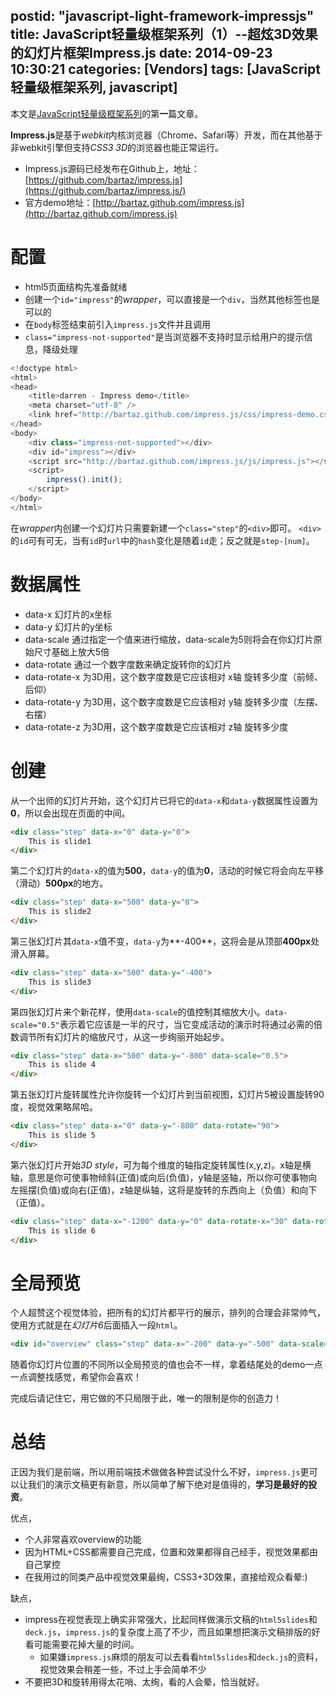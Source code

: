 postid: "javascript-light-framework-impressjs"
title: JavaScript轻量级框架系列（1）--超炫3D效果的幻灯片框架Impress.js
date: 2014-09-23 10:30:21
categories: [Vendors]
tags: [JavaScript轻量级框架系列, javascript]
---

本文是[JavaScript轻量级框架系列](http://blog.gejiawen.com/2014/11/26/%E7%B3%BB%E5%88%97/JavaScript%E8%BD%BB%E9%87%8F%E7%BA%A7%E6%A1%86%E6%9E%B6%E7%B3%BB%E5%88%97/)的第**一**篇文章。

**Impress.js**是基于*webkit*内核浏览器（Chrome、Safari等）开发，而在其他基于非webkit引擎但支持*CSS3 3D*的浏览器也能正常运行。

- Impress.js源码已经发布在Github上，地址：[https://github.com/bartaz/impress.js](https://github.com/bartaz/impress.js/)
- 官方demo地址：[http://bartaz.github.com/impress.js](http://bartaz.github.com/impress.js)



# 配置

- html5页面结构先准备就绪
- 创建一个`id="impress"`的*wrapper*，可以直接是一个`div`，当然其他标签也是可以的
- 在`body`标签结束前引入`impress.js`文件并且调用
- `class="impress-not-supported"`是当浏览器不支持时显示给用户的提示信息，降级处理

```javascript
<!doctype html>
<html>
<head>
    <title>darren - Impress demo</title>
    <meta charset="utf-8" />
    <link href="http://bartaz.github.com/impress.js/css/impress-demo.css" rel="stylesheet" />
</head>
<body>
    <div class="impress-not-supported"></div>
    <div id="impress"></div>
    <script src="http://bartaz.github.com/impress.js/js/impress.js"></script>
    <script>
        impress().init();
    </script>
</body>
</html>
```

在*wrapper*内创建一个幻灯片只需要新建一个`class="step"`的`<div>`即可。
`<div>`的`id`可有可无，当有`id`时`url`中的`hash`变化是随着`id`走；反之就是`step-[num]`。

# 数据属性

- data-x    幻灯片的x坐标
- data-y    幻灯片的y坐标
- data-scale    通过指定一个值来进行缩放，data-scale为5则将会在你幻灯片原始尺寸基础上放大5倍
- data-rotate   通过一个数字度数来确定旋转你的幻灯片
- data-rotate-x     为3D用，这个数字度数是它应该相对 x轴 旋转多少度（前倾、后仰）
- data-rotate-y     为3D用，这个数字度数是它应该相对 y轴 旋转多少度（左摆、右摆）
- data-rotate-z     为3D用，这个数字度数是它应该相对 z轴 旋转多少度


# 创建

从一个出师的幻灯片开始，这个幻灯片已将它的`data-x`和`data-y`数据属性设置为**0**，所以会出现在页面的中间。

```html
<div class="step" data-x="0" data-y="0">
    This is slide1
</div>
```

第二个幻灯片的`data-x`的值为**500**，`data-y`的值为**0**，活动的时候它将会向左平移（滑动）**500px**的地方。

```html
<div class="step" data-x="500" data-y="0">
    This is slide2
</div>
```

第三张幻灯片其`data-x`值不变，`data-y`为**-400**，这将会是从顶部**400px**处滑入屏幕。

```html
<div class="step" data-x="500" data-y="-400">
    This is slide3
</div>
```

第四张幻灯片来个新花样，使用`data-scale`的值控制其缩放大小。`data-scale="0.5"`表示着它应该是一半的尺寸，当它变成活动的演示时将通过必需的倍数调节所有幻灯片的缩放尺寸，从这一步绚丽开始起步。

```html
<div class="step" data-x="500" data-y="-800" data-scale="0.5">
    This is slide 4
</div>
```

第五张幻灯片旋转属性允许你旋转一个幻灯片到当前视图，幻灯片5被设置旋转90度，视觉效果略屌哈。

```html
<div class="step" data-x="0" data-y="-800" data-rotate="90">
    This is slide 5
</div>
```

第六张幻灯片开始*3D style*，可为每个维度的轴指定旋转属性(x,y,z)。x轴是横轴，意思是你可使事物倾斜(正值)或向后(负值)，y轴是竖轴，所以你可使事物向左摇摆(负值)或向右(正值)，z轴是纵轴，这将是旋转的东西向上（负值）和向下（正值）。

```html
<div class="step" data-x="-1200" data-y="0" data-rotate-x="30" data-rotate-y="-30" data-rotate-z="90" data-scale="4">
    This is slide 6
</div>
```

# 全局预览

个人超赞这个视觉体验，把所有的幻灯片都平行的展示，排列的合理会非常帅气，使用方式就是在*幻灯片6*后面插入一段`html`。

```html
<div id="overview" class="step" data-x="-200" data-y="-500" data-scale="3"></div>
```

随着你幻灯片位置的不同所以全局预览的值也会不一样，拿着结尾处的demo一点一点调整找感觉，希望你会喜欢！

完成后请记住它，用它做的不只局限于此，唯一的限制是你的创造力！


# 总结

正因为我们是前端，所以用前端技术做做各种尝试没什么不好，`impress.js`更可以让我们的演示文稿更有新意，所以简单了解下绝对是值得的，**学习是最好的投资**。

优点，

- 个人非常喜欢overview的功能
- 因为HTML+CSS都需要自己完成，位置和效果都得自己经手，视觉效果都由自己掌控
- 在我用过的同类产品中视觉效果最绚，CSS3+3D效果，直接给观众看晕:)

缺点，

- impress在视觉表现上确实非常强大，比起同样做演示文稿的`html5slides`和`deck.js`，`impress.js`的复杂度上高了不少，而且如果想把演示文稿排版的好看可能需要花掉大量的时间。
    - 如果嫌`impress.js`麻烦的朋友可以去看看`html5slides`和`deck.js`的资料，视觉效果会稍差一些，不过上手会简单不少
- 不要把3D和旋转用得太花哨、太绚，看的人会晕，恰当就好。


